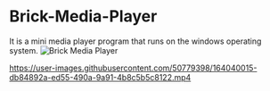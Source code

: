 # Brick-Media-Player
It is a mini media player program that runs on the windows operating system.
![Brick Media Player](https://user-images.githubusercontent.com/50779398/164038714-42d135aa-a3a6-4266-9904-17f69910ec8c.png)


https://user-images.githubusercontent.com/50779398/164040015-db84892a-ed55-490a-9a91-4b8c5b5c8122.mp4

